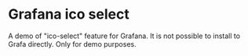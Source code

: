 # Grafana ico select
A demo of "ico-select" feature for Grafana. It is not possible to install to Grafa directly.
Only for demo purposes.
